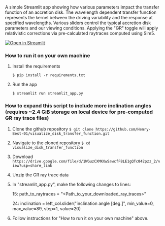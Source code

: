 A simple Streamlit app showing how various parameters impact the transfer function of an accretion disk. The wavelength dependent transfer function represents the kernel between the driving variability and the response at specified wavelengths. Various sliders control the typical accretion disk parameters and our viewing conditions. Applying the "GR" toggle will apply relativistic corrections via pre-calculated raytraces computed using Sim5. 

[![Open in Streamlit](https://static.streamlit.io/badges/streamlit_badge_black_white.svg)](<insert streamlit link here>)

### How to run it on your own machine

1. Install the requirements

   ```
   $ pip install -r requirements.txt
   ```

2. Run the app

   ```
   $ streamlit run streamlit_app.py
   ```

### How to expand this script to include more inclination angles (requires ~2.4 GiB storage on local device for pre-computed GR ray trace files)

1. Clone the github repository `$ git clone https://github.com/Henry-Best-01/visualize_disk_transfer_function.git`

2. Navigate to the cloned repository `$ cd visualize_disk_transfer_function`

3. Download `https://drive.google.com/file/d/1WGuzCXMKXwSawcfF8LE1gQTc042pzz_2/view?usp=share_link`

3. Unzip the GR ray trace data

4. In "streamlit_app.py", make the following changes to lines:
   
   15: path_to_raytraces = "<Path_to_your_downloaded_ray_traces>"
   
   24: inclination = left_col.slider("inclination angle [deg.]", min_value=0, max_value=89, step=1, value=20)

5. Follow instructions for "How to run it on your own machine" above.

